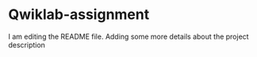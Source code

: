 # Qwiklab-assignment
I am editing the README file. Adding some more details about the project description
